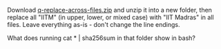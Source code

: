 Download [q-replace-across-files.zip](./q-replace-across-files.zip) and unzip it into a new folder, then replace all "IITM" (in upper, lower, or mixed case) with "IIT Madras" in all files. Leave everything as-is - don't change the line endings.

What does running cat * | sha256sum in that folder show in bash?